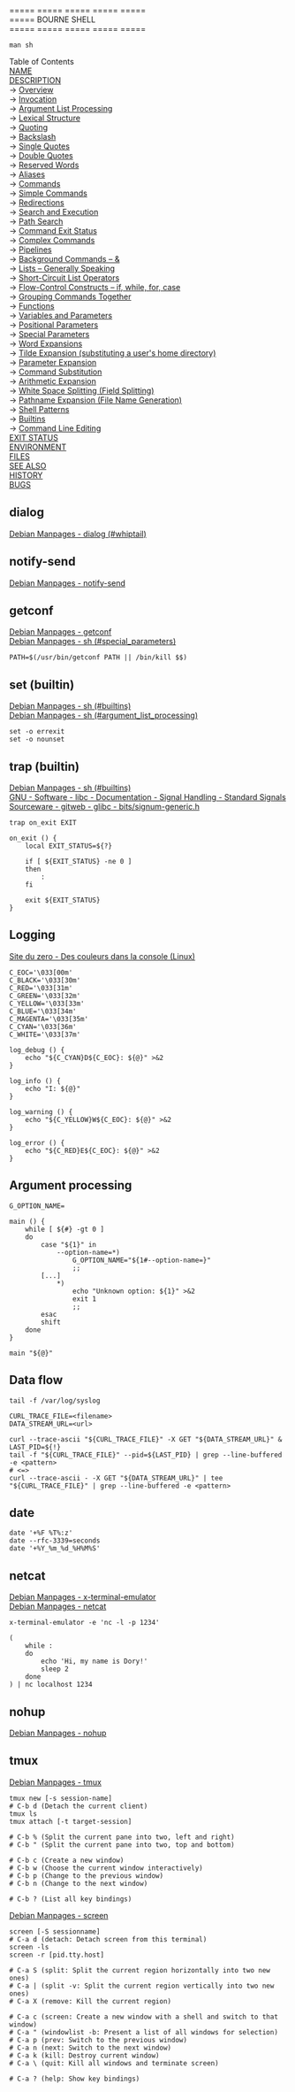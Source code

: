 ===== ===== ===== ===== =====  
===== BOURNE SHELL  
===== ===== ===== ===== =====  

```
man sh
```
Table of Contents  
[NAME](https://manpages.debian.org/bookworm/dash/sh.1.en.html#NAME)  
[DESCRIPTION](https://manpages.debian.org/bookworm/dash/sh.1.en.html#DESCRIPTION)  
→ [Overview](https://manpages.debian.org/bookworm/dash/sh.1.en.html#Overview)  
→ [Invocation](https://manpages.debian.org/bookworm/dash/sh.1.en.html#Invocation)  
→ [Argument List Processing](https://manpages.debian.org/bookworm/dash/sh.1.en.html#Argument_List_Processing)  
→ [Lexical Structure](https://manpages.debian.org/bookworm/dash/sh.1.en.html#Lexical_Structure)  
→ [Quoting](https://manpages.debian.org/bookworm/dash/sh.1.en.html#Quoting)  
→ [Backslash](https://manpages.debian.org/bookworm/dash/sh.1.en.html#Backslash)  
→ [Single Quotes](https://manpages.debian.org/bookworm/dash/sh.1.en.html#Single_Quotes)  
→ [Double Quotes](https://manpages.debian.org/bookworm/dash/sh.1.en.html#Double_Quotes)  
→ [Reserved Words](https://manpages.debian.org/bookworm/dash/sh.1.en.html#Reserved_Words)  
→ [Aliases](https://manpages.debian.org/bookworm/dash/sh.1.en.html#Aliases)  
→ [Commands](https://manpages.debian.org/bookworm/dash/sh.1.en.html#Commands)  
→ [Simple Commands](https://manpages.debian.org/bookworm/dash/sh.1.en.html#Simple_Commands)  
→ [Redirections](https://manpages.debian.org/bookworm/dash/sh.1.en.html#Redirections)  
→ [Search and Execution](https://manpages.debian.org/bookworm/dash/sh.1.en.html#Search_and_Execution)  
→ [Path Search](https://manpages.debian.org/bookworm/dash/sh.1.en.html#Path_Search)  
→ [Command Exit Status](https://manpages.debian.org/bookworm/dash/sh.1.en.html#Command_Exit_Status)  
→ [Complex Commands](https://manpages.debian.org/bookworm/dash/sh.1.en.html#Complex_Commands)  
→ [Pipelines](https://manpages.debian.org/bookworm/dash/sh.1.en.html#Pipelines)  
→ [Background Commands – &](https://manpages.debian.org/bookworm/dash/sh.1.en.html#Background_Commands_–_&)  
→ [Lists – Generally Speaking](https://manpages.debian.org/bookworm/dash/sh.1.en.html#Lists_–_Generally_Speaking)  
→ [Short-Circuit List Operators](https://manpages.debian.org/bookworm/dash/sh.1.en.html#Short-Circuit_List_Operators)  
→ [Flow-Control Constructs – if, while, for, case](https://manpages.debian.org/bookworm/dash/sh.1.en.html#Flow-Control_Constructs_–_if,_while,_for,_case)  
→ [Grouping Commands Together](https://manpages.debian.org/bookworm/dash/sh.1.en.html#Grouping_Commands_Together)  
→ [Functions](https://manpages.debian.org/bookworm/dash/sh.1.en.html#Functions)  
→ [Variables and Parameters](https://manpages.debian.org/bookworm/dash/sh.1.en.html#Variables_and_Parameters)  
→ [Positional Parameters](https://manpages.debian.org/bookworm/dash/sh.1.en.html#Positional_Parameters)  
→ [Special Parameters](https://manpages.debian.org/bookworm/dash/sh.1.en.html#Special_Parameters)  
→ [Word Expansions](https://manpages.debian.org/bookworm/dash/sh.1.en.html#Word_Expansions)  
→ [Tilde Expansion (substituting a user's home directory)](https://manpages.debian.org/bookworm/dash/sh.1.en.html#Tilde_Expansion_%28substituting_a_user's_home_directory%29)  
→ [Parameter Expansion](https://manpages.debian.org/bookworm/dash/sh.1.en.html#Parameter_Expansion)  
→ [Command Substitution](https://manpages.debian.org/bookworm/dash/sh.1.en.html#Command_Substitution)  
→ [Arithmetic Expansion](https://manpages.debian.org/bookworm/dash/sh.1.en.html#Arithmetic_Expansion)  
→ [White Space Splitting (Field Splitting)](https://manpages.debian.org/bookworm/dash/sh.1.en.html#White_Space_Splitting_%28Field_Splitting%29)  
→ [Pathname Expansion (File Name Generation)](https://manpages.debian.org/bookworm/dash/sh.1.en.html#Pathname_Expansion_%28File_Name_Generation%29)  
→ [Shell Patterns](https://manpages.debian.org/bookworm/dash/sh.1.en.html#Shell_Patterns)  
→ [Builtins](https://manpages.debian.org/bookworm/dash/sh.1.en.html#Builtins)  
→ [Command Line Editing](https://manpages.debian.org/bookworm/dash/sh.1.en.html#Command_Line_Editing)  
[EXIT STATUS](https://manpages.debian.org/bookworm/dash/sh.1.en.html#EXIT_STATUS)  
[ENVIRONMENT](https://manpages.debian.org/bookworm/dash/sh.1.en.html#ENVIRONMENT)  
[FILES](https://manpages.debian.org/bookworm/dash/sh.1.en.html#FILES)  
[SEE ALSO](https://manpages.debian.org/bookworm/dash/sh.1.en.html#SEE_ALSO)  
[HISTORY](https://manpages.debian.org/bookworm/dash/sh.1.en.html#HISTORY)  
[BUGS](https://manpages.debian.org/bookworm/dash/sh.1.en.html#BUGS)  



## dialog
[Debian Manpages - dialog (#whiptail)](https://manpages.debian.org/bookworm/dialog/dialog.1.en.html#WHIPTAIL)  

## notify-send
[Debian Manpages - notify-send](https://manpages.debian.org/bookworm/libnotify-bin/notify-send.1.en.html)  

## getconf
[Debian Manpages - getconf](https://manpages.debian.org/bookworm/libc-bin/getconf.1.en.html)  
[Debian Manpages - sh (#special\_parameters)](https://manpages.debian.org/bookworm/dash/sh.1.en.html#Special_Parameters)  
```
PATH=$(/usr/bin/getconf PATH || /bin/kill $$)
```

## set (builtin)
[Debian Manpages - sh (#builtins)](https://manpages.debian.org/bookworm/dash/sh.1.en.html#Builtins)  
[Debian Manpages - sh (#argument\_list\_processing)](https://manpages.debian.org/bookworm/dash/sh.1.en.html#Argument_List_Processing)  
```
set -o errexit
set -o nounset
```

## trap (builtin)
[Debian Manpages - sh (#builtins)](https://manpages.debian.org/bookworm/dash/sh.1.en.html#Builtins)  
[GNU - Software - libc - Documentation - Signal Handling - Standard Signals](https://www.gnu.org/software/libc/manual/html_node/Standard-Signals.html)  
[Sourceware - gitweb - glibc - bits/signum-generic.h](https://sourceware.org/git/?p=glibc.git;a=blob;f=bits/signum-generic.h;hb=HEAD)  
```
trap on_exit EXIT

on_exit () {
	local EXIT_STATUS=${?}

	if [ ${EXIT_STATUS} -ne 0 ]
	then
		:
	fi

	exit ${EXIT_STATUS}
}
```

## Logging
[Site du zero - Des couleurs dans la console (Linux)](http://sdz.tdct.org/sdz/des-couleurs-dans-la-console-linux.html)  
```
C_EOC='\033[00m'
C_BLACK='\033[30m'
C_RED='\033[31m'
C_GREEN='\033[32m'
C_YELLOW='\033[33m'
C_BLUE='\033[34m'
C_MAGENTA='\033[35m'
C_CYAN='\033[36m'
C_WHITE='\033[37m'

log_debug () {
	echo "${C_CYAN}D${C_EOC}: ${@}" >&2
}

log_info () {
	echo "I: ${@}"
}

log_warning () {
	echo "${C_YELLOW}W${C_EOC}: ${@}" >&2
}

log_error () {
	echo "${C_RED}E${C_EOC}: ${@}" >&2
}
```

## Argument processing
```
G_OPTION_NAME=

main () {
	while [ ${#} -gt 0 ]
	do
		case "${1}" in
			--option-name=*)
				G_OPTION_NAME="${1#--option-name=}"
				;;
		[...]
			*)
				echo "Unknown option: ${1}" >&2
				exit 1
				;;
		esac
		shift
	done
}

main "${@}"
```

## Data flow
```
tail -f /var/log/syslog
```
```
CURL_TRACE_FILE=<filename>
DATA_STREAM_URL=<url>

curl --trace-ascii "${CURL_TRACE_FILE}" -X GET "${DATA_STREAM_URL}" &
LAST_PID=${!}
tail -f "${CURL_TRACE_FILE}" --pid=${LAST_PID} | grep --line-buffered -e <pattern>
# <=>
curl --trace-ascii - -X GET "${DATA_STREAM_URL}" | tee "${CURL_TRACE_FILE}" | grep --line-buffered -e <pattern>
```

## date
```
date '+%F %T%:z'
date --rfc-3339=seconds
date '+%Y_%m_%d_%H%M%S'
```

## netcat
[Debian Manpages - x-terminal-emulator](https://manpages.debian.org/bookworm/xterm/x-terminal-emulator.1.en.html)  
[Debian Manpages - netcat](https://manpages.debian.org/bookworm/netcat-traditional/netcat.1.en.html)  
```
x-terminal-emulator -e 'nc -l -p 1234'

(
	while :
	do
		echo 'Hi, my name is Dory!'
		sleep 2
	done
) | nc localhost 1234
```

## nohup
[Debian Manpages - nohup](https://manpages.debian.org/bookworm/coreutils/nohup.1.en.html)  

## tmux
[Debian Manpages - tmux](https://manpages.debian.org/bookworm/tmux/tmux.1.en.html)  
```
tmux new [-s session-name]
# C-b d (Detach the current client)
tmux ls
tmux attach [-t target-session]

# C-b % (Split the current pane into two, left and right)
# C-b " (Split the current pane into two, top and bottom)

# C-b c (Create a new window)
# C-b w (Choose the current window interactively)
# C-b p (Change to the previous window)
# C-b n (Change to the next window)

# C-b ? (List all key bindings)
```
[Debian Manpages - screen](https://manpages.debian.org/bookworm/screen/screen.1.en.html)  
```
screen [-S sessionname]
# C-a d (detach: Detach screen from this terminal)
screen -ls
screen -r [pid.tty.host]

# C-a S (split: Split the current region horizontally into two new ones)
# C-a | (split -v: Split the current region vertically into two new ones)
# C-a X (remove: Kill the current region)

# C-a c (screen: Create a new window with a shell and switch to that window)
# C-a " (windowlist -b: Present a list of all windows for selection)
# C-a p (prev: Switch to the previous window)
# C-a n (next: Switch to the next window)
# C-a k (kill: Destroy current window)
# C-a \ (quit: Kill all windows and terminate screen)

# C-a ? (help: Show key bindings)
```

